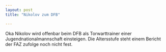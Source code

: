 ```yaml
---
layout: post
title: "Nikolov zum DFB"

---
```


Oka Nikolov wird offenbar beim DFB als Torwarttrainer einer Jugendnationalmannschaft einsteigen. Die Altersstufe steht einem Bericht der FAZ zufolge noch nicht fest.



